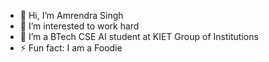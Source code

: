 - 👋 Hi, I’m Amrendra Singh
- 👀 I’m interested to work hard
- 🌱 I’m a BTech CSE AI student at KIET Group of Institutions
- ⚡ Fun fact: I am a Foodie

<!---
Amrendra21/Amrendra21 is a ✨ special ✨ repository because its `README.md` (this file) appears on your GitHub profile.
You can click the Preview link to take a look at your changes.
--->
